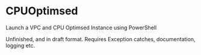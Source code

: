 # CPUOptimsed
Launch a VPC and CPU Optimsed Instance using PowerShell

Unfinished, and in draft format. Requires Exception catches, documentation, logging etc. 
